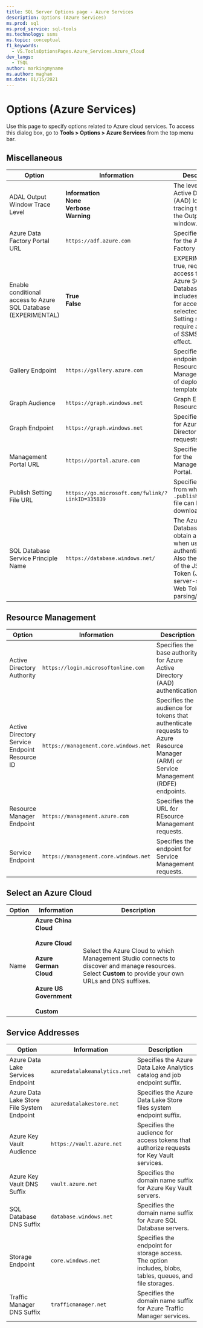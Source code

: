 ```yaml
---
title: SQL Server Options page - Azure Services
description: Options (Azure Services)
ms.prod: sql
ms.prod_service: sql-tools
ms.technology: ssms
ms.topic: conceptual
f1_keywords: 
  - VS.ToolsOptionsPages.Azure_Services.Azure_Cloud
dev_langs: 
  - TSQL
author: markingmyname
ms.author: maghan
ms.date: 01/15/2021
---
```


# Options (Azure Services)

Use this page to specify options related to Azure cloud services. To access this dialog box, go to **Tools > Options > Azure Services** from the top menu bar.

## Miscellaneous

| Option | Information | Description |
|--------|-------------|-------------|
| ADAL Output Window Trace Level | **Information** <br> **None** <br> **Verbose** <br> **Warning** | The level of Azure Active Directory (AAD) login tracing to send to the Output window. |
| Azure Data Factory Portal URL | `https://adf.azure.com` | Specifies the URL for the Azure Data Factory portal. |
| Enable conditional access to Azure SQL Database (EXPERIMENTAL) | **True** <br> **False** | EXPERIMENTAL: If true, requests for access tokens for Azure SQL Database that includes a claim for access to the selected server. Setting may require a restart of SSMS to take effect. |
| Gallery Endpoint | `https://gallery.azure.com` | Specifies the endpoint for the Resource Manager gallery of deployment templates. |
| Graph Audience | `https://graph.windows.net` | Graph Endpoint Resource ID. |
| Graph Endpoint | `https://graph.windows.net` | Specifies the URL for Azure Active Directory Graph requests. |
| Management Portal URL | `https://portal.azure.com` | Specifies the URL for the Management Portal. |
| Publish Setting File URL | `https://go.microsoft.com/fwlink/?LinkID=335839` | Specifies the URL from which the `.publishsettings` file can be downloaded. |
| SQL Database Service Principle Name | `https://database.windows.net/` | The Azure SQL Database SPN to obtain a token when using AAD authentication. Also the audience of the JSON Web Token (JWT) for server-side JSON Web Token (JWT) parsing/validation. |

## Resource Management

| Option | Information | Description |
|--------|-------------|-------------|
| Active Directory Authority | `https://login.microsoftonline.com` | Specifies the base authority for Azure Active Directory (AAD) authentication. |
| Active Directory Service Endpoint Resource ID | `https://management.core.windows.net` | Specifies the audience for tokens that authenticate requests to Azure Resource Manager (ARM) or Service Management (RDFE) endpoints. |
| Resource Manager Endpoint | `https://management.azure.com` | Specifies the URL for REsource Management requests. |
| Service Endpoint | `https://management.core.windows.net` | Specifies the endpoint for Service Management requests. |

## Select an Azure Cloud

| Option | Information | Description |
|--------|-------------|-------------|
| Name | **Azure China Cloud** <br><br> **Azure Cloud** <br><br> **Azure German Cloud** <br><br> **Azure US Government** <br><br> **Custom** | Select the Azure Cloud to which Management Studio connects to discover and manage resources. Select **Custom** to provide your own URLs and DNS suffixes. |

## Service Addresses

| Option | Information | Description |
|--------|-------------|-------------|
| Azure Data Lake Services Endpoint | `azuredatalakeanalytics.net` | Specifies the Azure Data Lake Analytics catalog and job endpoint suffix. |
| Azure Data Lake Store File System Endpoint | `azuredatalakestore.net` | Specifies the Azure Data Lake Store files system endpoint suffix. | 
| Azure Key Vault Audience | `https://vault.azure.net` | Specifies the audience for access tokens that authorize requests for Key Vault services. |
| Azure Key Vault DNS Suffix | `vault.azure.net` | Specifies the domain name suffix for Azure Key Vault servers. |
| SQL Database DNS Suffix | `database.windows.net` | Specifies the domain name suffix for Azure SQL Database servers. |
| Storage Endpoint | `core.windows.net` | Specifies the endpoint for storage access. The option includes, blobs, tables, queues, and file storages. |
| Traffic Manager DNS Suffix | `trafficmanager.net` | Specifies the domain name suffix for Azure Traffic Manager services. |